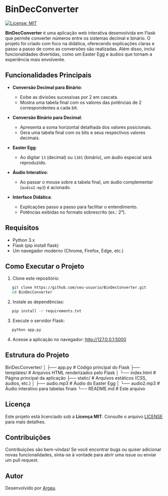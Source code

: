 # BinDecConverter

[![License: MIT](https://img.shields.io/badge/License-MIT-yellow.svg)](https://opensource.org/licenses/MIT)

**BinDecConverter** é uma aplicação web interativa desenvolvida em Flask que permite converter números entre os sistemas decimal e binário. O projeto foi criado com foco na didática, oferecendo explicações claras e passo a passo de como as conversões são realizadas. Além disso, inclui funcionalidades divertidas, como um Easter Egg e áudios que tornam a experiência mais envolvente.

## Funcionalidades Principais

- **Conversão Decimal para Binário**:
  - Exibe as divisões sucessivas por 2 em cascata.
  - Mostra uma tabela final com os valores das potências de 2 correspondentes a cada bit.

- **Conversão Binário para Decimal**:
  - Apresenta a soma horizontal detalhada dos valores posicionais.
  - Gera uma tabela final com os bits e seus respectivos valores decimais.

- **Easter Egg**:
  - Ao digitar `13` (decimal) ou `1101` (binário), um áudio especial será reproduzido.

- **Áudio Interativo**:
  - Ao passar o mouse sobre a tabela final, um áudio complementar (`audio2.mp3`) é acionado.

- **Interface Didática**:
  - Explicações passo a passo para facilitar o entendimento.
  - Potências exibidas no formato sobrescrito (ex.: 2³).

## Requisitos

- Python 3.x
- Flask (pip install flask)
- Um navegador moderno (Chrome, Firefox, Edge, etc.)

## Como Executar o Projeto

1. Clone este repositório:
```bash
   git clone https://github.com/seu-usuario/BinDecConverter.git
   cd BinDecConverter
```
2. Instale as dependências:
```bash
   pip install -r requirements.txt
```
3. Execute o servidor Flask:
```bash
   python app.py
```

4. Acesse a aplicação no navegador:
   http://127.0.0.1:5000

## Estrutura do Projeto

BinDecConverter/
│
├── app.py               # Código principal do Flask
├── templates/           # Arquivos HTML renderizados pelo Flask
│   └── index.html       # Página principal da aplicação
├── static/              # Arquivos estáticos (CSS, áudios, etc.)
│   ├── audio.mp3        # Áudio do Easter Egg
│   └── audio2.mp3       # Áudio interativo para tabelas finais
└── README.md            # Este arquivo

## Licença

Este projeto está licenciado sob a **Licença MIT**. Consulte o arquivo [LICENSE](LICENSE) para mais detalhes.

## Contribuições

Contribuições são bem-vindas! Se você encontrar bugs ou quiser adicionar novas funcionalidades, sinta-se à vontade para abrir uma issue ou enviar um pull request.

## Autor

Desenvolvido por [Argeu](https://github.com/Gegeu-sp).